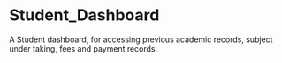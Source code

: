 # Student_Dashboard
A Student dashboard, for accessing previous academic records, subject under taking, fees and payment records.
